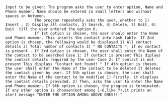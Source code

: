     Input to be given: The program asks the user to enter option, Name and Phone number. Name should be entered in small letters and without spaces in between.
                 The program repeatedly asks the user, whether to 1) Insert , 2) Display all contacts, 3) Search, 4) Delete, 5) Edit, 6) Quit  till the user entered the option 6.    
                 If 1st option is chosen, the user should enter the Name and Phone number. This inserts the contact into hash table. If 2nd option is chosen, the following would be displayed 1) All contact details 2) Total number of contacts 3) " NO CONTACTS ", if no contact is present . If 3rd option is chosen, the user shall enter the Name of the contact to be searched Case 1: If contact is present This diplays the contact details required by the user Case 2: If contact is not present This displays "Contact not found! " If 4th option is chosen, the user shall enter the Name of the contact to be deleted It deletes the contact given by user. If 5th option is chosen, the user shall enter the Name of the contact to be modified 1) Firstly, it displays the contact details provided. 2) Then, asks the user to enter the Name and Phone number. If 6th option is chosen, the program is terminated. If any other option is choosen(not among 1-6,like 7),it prints an alert message "ENTER THE OPTION AMONG ABOVE ONES!!!"
